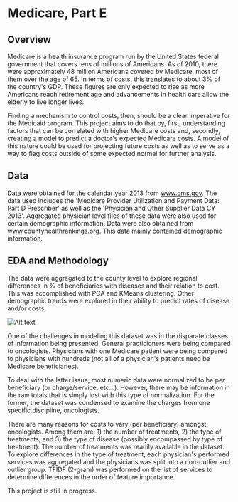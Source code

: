 # Medicare, Part E

## Overview
Medicare is a health insurance program run by the United States federal government that covers tens of millions of Americans. As of 2010, there were approximately 48 million Americans covered by Medicare, most of them over the age of 65. In terms of costs, this translates to about 3% of the country's GDP. These figures are only expected to rise as more Americans reach retirement age and advancements in health care allow the elderly to live longer lives. 

Finding a mechanism to control costs, then, should be a clear imperative for the Medicaid program. This project aims to do that by, first, understanding factors that can be correlated with higher Medicare costs and, secondly, creating a model to predict a  doctor's expected Medicare costs. A model of this nature could be used for projecting future costs as well as to serve as a way to flag costs outside of some expected normal for further analysis.

## Data
Data were obtained for the calendar year 2013 from www.cms.gov. The data used includes the 'Medicare Provider Utilization and Payment Data: Part D Prescriber' as well as the 'Physician and Other Supplier Data CY 2013'. Aggregated physician level files of these data were also used for certain demographic information. Data were also obtained from www.countyhealthrankings.org. This data mainly contained demographic information. 

## EDA and Methodology
The data were aggregated to the county level to explore regional differences in % of beneficiaries with diseases and their relation to cost. This was accomplished with PCA and KMeans clustering. Other demographic trends were explored in their ability to predict rates of disease and/or costs. 

![Alt text](https://github.com/d-tang/medicare-project/blob/county_eda/images/county03.png)

One of the challenges in modeling this dataset was in the disparate classes of information being presented. General practicioners were being compared to oncologists. Physicians with one Medicare patient were being compared to physicians with hundreds (not all of a physician's patients need be Medicare beneficiaries). 

To deal with the latter issue, most numeric data were normalized to be per beneficiary (or charge/service, etc...). However, there may be information in the raw totals that is simply lost with this type of normalization. For the former, the dataset was condensed to examine the charges from one specific discipline, oncologists. 

There are many reasons for costs to vary (per beneficiary) amongst oncologists. Among them are: 1) the number of treatments, 2) the type of treatments, and 3) the type of disease (possibly encompassed by type of treatment). The number of treatments was readily available in the dataset. To explore differences in the type of treatment, each physician's performed services was aggregated and the physicians was split into a non-outlier and outlier group. TFIDF (2-gram) was performed on the list of services to determine differences in the order of feature importance. 

This project is still in progress.
